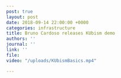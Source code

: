 ```yaml
---
post: true
layout: post
date: 2018-09-14 22:00:00 +0000
categories: infrastructure
title: Bruno Cardoso releases KUbism demo
authors: ''
journal: ''
link: ''
file:
video: "/uploads/KUbismBasics.mp4"

---
```

